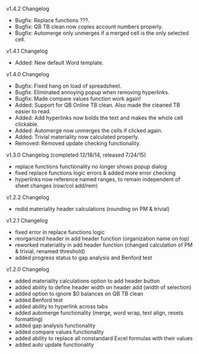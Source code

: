 v1.4.2 Changelog
- Bugfix: Replace functions ???.
- Bugfix: QB TB clean now copies account numbers properly.
- Bugfix: Automerge only unmerges if a merged cell is the only selected cell.

v1.4.1 Changelog
- Added: New default Word template.

v1.4.0 Changelog
- Bugfix: Fixed hang on load of spreadsheet.
- Bugfix: Eliminated annoying popup when removing hyperlinks.
- Bugfix: Made compare values function work again!
- Added: Support for QB Online TB clean. Also made the cleaned TB easier to read.
- Added: Add hyperlinks now bolds the text and makes the whole cell clickable.
- Added: Automerge now unmerges the cells if clicked again.
- Added: Trivial materiality now calculated properly.
- Removed: Removed update checking functionality.

v1.3.0 Changelog (completed 12/18/14, released 7/24/15)
 - replace functions functionality no longer shows popup dialog
 - fixed replace functions logic errors & added more error checking
 - hyperlinks now reference named ranges, to remain independent of sheet changes (row/col add/rem)
 
 v1.2.2 Changelog
 - redid materiality header calculations (rounding on PM & trivial)

 v1.2.1 Changelog
 - fixed error in replace functions logic
 - reorganized header in add header function (organization name on top)
 - reworked materiality in add header function (changed calculation of PM & trivial, renamed threshold)
 - added progress status to gap analysis and Benford test

 v1.2.0 Changelog
 - added materiality calculations option to add header button
 - added ability to define header width on header add (width of selection)
 - added option to ignore $0 balances on QB TB clean
 - added Benford test
 - added ability to hyperlink across tabs
 - added automerge functionality (merge, word wrap, text align, resets formatting)
 - added gap analysis functionality
 - added compare values functionality
 - added ability to replace all nonstandard Excel formulas with their values
 - added auto update functionality
